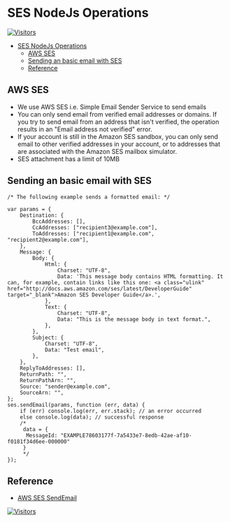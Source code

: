 # SES NodeJs Operations

[![Visitors](https://api.visitorbadge.io/api/visitors?path=aasisodiya.nodejs.aws.ses&labelColor=%23ffa500&countColor=%23263759&labelStyle=upper)](https://visitorbadge.io/status?path=aasisodiya.nodejs.aws.ses)

- [SES NodeJs Operations](#ses-nodejs-operations)
  - [AWS SES](#aws-ses)
  - [Sending an basic email with SES](#sending-an-basic-email-with-ses)
  - [Reference](#reference)

## AWS SES

- We use AWS SES i.e. Simple Email Sender Service to send emails
- You can only send email from verified email addresses or domains. If you try to send email from an address that isn't verified, the operation results in an "Email address not verified" error.
- If your account is still in the Amazon SES sandbox, you can only send email to other verified addresses in your account, or to addresses that are associated with the Amazon SES mailbox simulator.
- SES attachment has a limit of 10MB

## Sending an basic email with SES

```nodejs
/* The following example sends a formatted email: */

var params = {
    Destination: {
        BccAddresses: [],
        CcAddresses: ["recipient3@example.com"],
        ToAddresses: ["recipient1@example.com", "recipient2@example.com"],
    },
    Message: {
        Body: {
            Html: {
                Charset: "UTF-8",
                Data: 'This message body contains HTML formatting. It can, for example, contain links like this one: <a class="ulink" href="http://docs.aws.amazon.com/ses/latest/DeveloperGuide" target="_blank">Amazon SES Developer Guide</a>.',
            },
            Text: {
                Charset: "UTF-8",
                Data: "This is the message body in text format.",
            },
        },
        Subject: {
            Charset: "UTF-8",
            Data: "Test email",
        },
    },
    ReplyToAddresses: [],
    ReturnPath: "",
    ReturnPathArn: "",
    Source: "sender@example.com",
    SourceArn: "",
};
ses.sendEmail(params, function (err, data) {
    if (err) console.log(err, err.stack); // an error occurred
    else console.log(data); // successful response
    /*
     data = {
      MessageId: "EXAMPLE78603177f-7a5433e7-8edb-42ae-af10-f0181f34d6ee-000000"
     }
     */
});
```

## Reference

- [AWS SES SendEmail](https://docs.aws.amazon.com/AWSJavaScriptSDK/latest/AWS/SES.html#sendEmail-property)

[![Visitors](https://api.visitorbadge.io/api/visitors?path=aasisodiya.nodejs&label=aasisodiya/nodejs&labelColor=%23ffa500&countColor=%23263759&labelStyle=upper)](https://visitorbadge.io/status?path=aasisodiya.nodejs)
